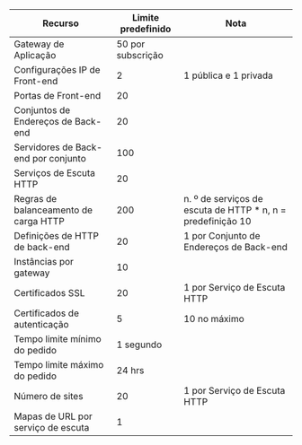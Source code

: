 | Recurso | Limite predefinido | Nota |
| --- | --- | --- |
| Gateway de Aplicação |50 por subscrição | |
| Configurações IP de Front-end |2 |1 pública e 1 privada |
| Portas de Front-end |20 | |
| Conjuntos de Endereços de Back-end |20 | |
| Servidores de Back-end por conjunto |100 | |
| Serviços de Escuta HTTP |20 | |
| Regras de balanceamento de carga HTTP |200 |n. º de serviços de escuta de HTTP * n, n = predefinição 10 |
| Definições de HTTP de back-end |20 |1 por Conjunto de Endereços de Back-end |
| Instâncias por gateway |10 | |
| Certificados SSL |20 |1 por Serviço de Escuta HTTP |
| Certificados de autenticação |5 | 10 no máximo |
| Tempo limite mínimo do pedido |1 segundo | |
| Tempo limite máximo do pedido |24 hrs | |
| Número de sites |20 |1 por Serviço de Escuta HTTP |
| Mapas de URL por serviço de escuta |1 | |

